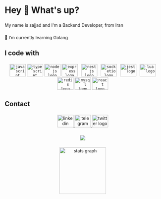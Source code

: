 <h1 align="left">Hey 👋 What's up?</h1>

###

<p align="left">My name is sajjad and I'm a Backend Developer, from Iran</p>

###

<p align="left">🔭 I’m currently learning Golang</p>

###

<h2 align="left">I code with</h2>

###

<div align="center">
  <code><img src="https://cdn.jsdelivr.net/gh/devicons/devicon/icons/javascript/javascript-original.svg" height="40" width="52" alt="javascript logo"  /></code>
  <code><img src="https://cdn.jsdelivr.net/gh/devicons/devicon/icons/typescript/typescript-original.svg" height="40" width="52" alt="typescript logo"  /></code>
  <code><img src="https://cdn.jsdelivr.net/gh/devicons/devicon/icons/nodejs/nodejs-original.svg" height="40" width="52" alt="nodejs logo"  /></code>
  <code><img src="https://cdn.jsdelivr.net/gh/devicons/devicon/icons/express/express-original.svg" height="40" width="52" alt="express logo"  /></code>
 <code> <img src="https://cdn.jsdelivr.net/gh/devicons/devicon/icons/nestjs/nestjs-plain.svg" height="40" width="52" alt="nestjs logo"  /></code>
 <code> <img src="https://cdn.jsdelivr.net/gh/devicons/devicon/icons/socketio/socketio-original.svg" height="40" width="52" alt="socketio logo"  /></code></code>
 <code> <img src="https://cdn.jsdelivr.net/gh/devicons/devicon/icons/jest/jest-plain.svg" height="40" width="52" alt="jest logo"  /></code>
 <code> <img src="https://cdn.jsdelivr.net/gh/devicons/devicon/icons/lua/lua-original.svg" height="40" width="52" alt="lua logo"  /></code>
  <code><img src="https://cdn.jsdelivr.net/gh/devicons/devicon/icons/redis/redis-original.svg" height="40" width="52" alt="redis logo"  /></code>
  <code><img src="https://cdn.jsdelivr.net/gh/devicons/devicon/icons/mysql/mysql-original.svg" height="40" width="52" alt="mysql logo"  /></code>
  <code><img src="https://cdn.jsdelivr.net/gh/devicons/devicon/icons/react/react-original.svg" height="40" width="52" alt="react logo"  /></code>
</div>

###

<h2 align="left">Contact</h2>

###

<div align="center">
  <a href="https://inkedin.com/in/sajjadmrx" target="_blank">
    <img src="https://raw.githubusercontent.com/maurodesouza/profile-readme-generator/master/src/assets/icons/social/linkedin/default.svg" width="52" height="40" alt="linkedin logo"  />
  </a>
  <a href="https://t.me/sajjadmrx" target="_blank">
    <img src="https://raw.githubusercontent.com/maurodesouza/profile-readme-generator/master/src/assets/icons/social/telegram/default.svg" width="52" height="40" alt="telegram logo"  />
  </a>
  <a href="https://twitter.com/sajjadmrx" target="_blank">
    <img src="https://raw.githubusercontent.com/maurodesouza/profile-readme-generator/master/src/assets/icons/social/twitter/default.svg" width="52" height="40" alt="twitter logo"  />
  </a>
</div>

###

<div align="center">
  <img src="https://profile-counter.glitch.me/sajjadmrx/count.svg?"  />
</div>

###

<div align="center">
  <img src="https://github-readme-stats.vercel.app/api?hide_title=false&hide_rank=false&show_icons=true&include_all_commits=true&count_private=true&disable_animations=false&theme=gruvbox&locale=en&hide_border=false&username=sajjadmrx" height="150" alt="stats graph"  />
</div>

###
